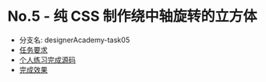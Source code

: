 # No.5 - 纯 CSS 制作绕中轴旋转的立方体

* 分支名: designerAcademy-task05
* [任务要求](http://ife.baidu.com/course/detail/id/32)
* [个人练习完成源码](https://github.com/cycdpoCodeLab/ife-course-2018/tree/designerAcademy-task05)
* [完成效果](https://cycdpocodelab.github.io/ife-course-2018/designerAcademy/task05/index.html)

